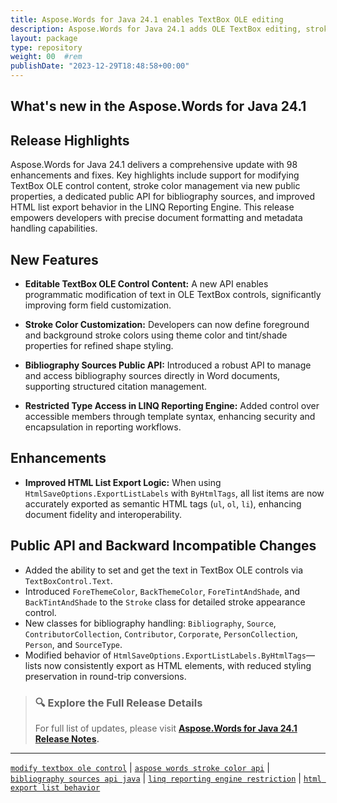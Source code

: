 ```yaml
---
title: Aspose.Words for Java 24.1 enables TextBox OLE editing
description: Aspose.Words for Java 24.1 adds OLE TextBox editing, stroke color control, bibliography source API, and improved HTML list export for precise document formatting.
layout: package
type: repository
weight: 00	#rem
publishDate: "2023-12-29T18:48:58+00:00"
---
```


## What's new in the Aspose.Words for Java 24.1

## Release Highlights

Aspose.Words for Java 24.1 delivers a comprehensive update with 98 enhancements and fixes. Key highlights include support for modifying TextBox OLE control content, stroke color management via new public properties, a dedicated public API for bibliography sources, and improved HTML list export behavior in the LINQ Reporting Engine. This release empowers developers with precise document formatting and metadata handling capabilities.

## New Features

- **Editable TextBox OLE Control Content:**
  A new API enables programmatic modification of text in OLE TextBox controls, significantly improving form field customization.

- **Stroke Color Customization:**
  Developers can now define foreground and background stroke colors using theme color and tint/shade properties for refined shape styling.

- **Bibliography Sources Public API:**
  Introduced a robust API to manage and access bibliography sources directly in Word documents, supporting structured citation management.

- **Restricted Type Access in LINQ Reporting Engine:**
  Added control over accessible members through template syntax, enhancing security and encapsulation in reporting workflows.

## Enhancements

- **Improved HTML List Export Logic:**
  When using `HtmlSaveOptions.ExportListLabels` with `ByHtmlTags`, all list items are now accurately exported as semantic HTML tags (`ul`, `ol`, `li`), enhancing document fidelity and interoperability.

## Public API and Backward Incompatible Changes

- Added the ability to set and get the text in TextBox OLE controls via `TextBoxControl.Text`.
- Introduced `ForeThemeColor`, `BackThemeColor`, `ForeTintAndShade`, and `BackTintAndShade` to the `Stroke` class for detailed stroke appearance control.
- New classes for bibliography handling: `Bibliography`, `Source`, `ContributorCollection`, `Contributor`, `Corporate`, `PersonCollection`, `Person`, and `SourceType`.
- Modified behavior of `HtmlSaveOptions.ExportListLabels.ByHtmlTags`—lists now consistently export as HTML elements, with reduced styling preservation in round-trip conversions.

> ### 🔍 Explore the Full Release Details
>
> For full list of updates, please visit **[Aspose.Words for Java 24.1 Release Notes](https://releases.aspose.com/words/java/release-notes/2024/aspose-words-for-java-24-1-release-notes/).**

---

[`modify textbox ole control`](https://search.aspose.com/q/modify-textbox-ole-control.html) | [`aspose words stroke color api`](https://search.aspose.com/q/aspose-words-stroke-color-api.html) | [`bibliography sources api java`](https://search.aspose.com/q/bibliography-sources-api-java.html) | [`linq reporting engine restriction`](https://search.aspose.com/q/linq-reporting-engine-restriction.html) | [`html export list behavior`](https://search.aspose.com/q/html-export-list-behavior.html) 


